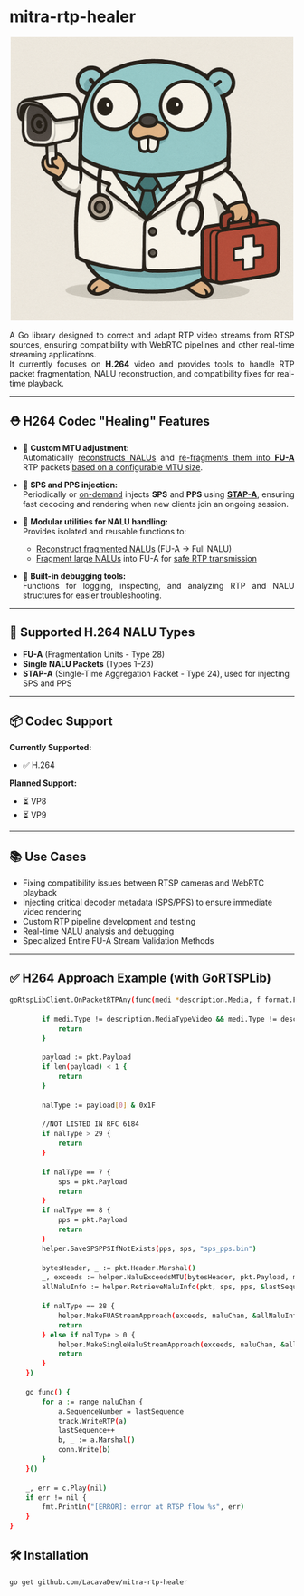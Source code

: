 # mitra-rtp-healer

<p align="center">
  <img src="assets/pet.png" alt="Mitra RTP Healer" width="500"/>
</p>

<div style="text-align: justify;">

A Go library designed to correct and adapt RTP video streams from RTSP sources, ensuring compatibility with WebRTC pipelines and other real-time streaming applications.  
It currently focuses on **H.264** video and provides tools to handle RTP packet fragmentation, NALU reconstruction, and compatibility fixes for real-time playback.

</div>

---

## ⛑️ H264 Codec "Healing" Features 

<div style="text-align: justify;">

- 🔧 **Custom MTU adjustment:**  
  Automatically <a href="https://datatracker.ietf.org/doc/html/rfc6184#section-5.6">reconstructs NALUs</a> and <a href="https://datatracker.ietf.org/doc/html/rfc6184#section-5.8">re-fragments them into **FU-A**</a>  RTP packets <a href="https://datatracker.ietf.org/doc/html/rfc6184#section-6.1">based on a configurable MTU size</a>.

- 🎯 **SPS and PPS injection:**  
  Periodically or <a href="https://datatracker.ietf.org/doc/html/rfc6184#section-8.4">on-demand</a> injects **SPS** and **PPS** using <a href="https://datatracker.ietf.org/doc/html/rfc6184#section-5.7.1">**STAP-A**</a>, ensuring fast decoding and rendering when new clients join an ongoing session.

- 🧰 **Modular utilities for NALU handling:**  
  Provides isolated and reusable functions to:
  - <a href="https://datatracker.ietf.org/doc/html/rfc6184#section-5.6">Reconstruct fragmented NALUs</a> (FU-A → Full NALU)
  - <a href="https://datatracker.ietf.org/doc/html/rfc6184#section-5.8">Fragment large NALUs</a> into FU-A for <a href="https://datatracker.ietf.org/doc/html/rfc6184#section-12.5">safe RTP transmission</a>

- 🐞 **Built-in debugging tools:**  
  Functions for logging, inspecting, and analyzing RTP and NALU structures for easier troubleshooting.

</div>

---

## 🎥 Supported H.264 NALU Types

- **FU-A** (Fragmentation Units - Type 28)  
- **Single NALU Packets** (Types 1–23)  
- **STAP-A** (Single-Time Aggregation Packet - Type 24), used for injecting SPS and PPS

---

## 📦 Codec Support

**Currently Supported:**

- ✅ H.264

**Planned Support:**

- ⏳ VP8  
- ⏳ VP9

---

## 📚 Use Cases

- Fixing compatibility issues between RTSP cameras and WebRTC playback
- Injecting critical decoder metadata (SPS/PPS) to ensure immediate video rendering
- Custom RTP pipeline development and testing
- Real-time NALU analysis and debugging
- Specialized Entire FU-A Stream Validation Methods 

---

## ✅ H264 Approach Example (with GoRTSPLib)

```bash
goRtspLibClient.OnPacketRTPAny(func(medi *description.Media, f format.Format, pkt *rtp.Packet) {

		if medi.Type != description.MediaTypeVideo && medi.Type != description.MediaTypeAudio {
			return
		}

		payload := pkt.Payload
		if len(payload) < 1 {
			return
		}

		nalType := payload[0] & 0x1F

		//NOT LISTED IN RFC 6184
		if nalType > 29 {
			return
		}

		if nalType == 7 {
			sps = pkt.Payload
			return
		}
		if nalType == 8 {
			pps = pkt.Payload
			return
		}
		helper.SaveSPSPPSIfNotExists(pps, sps, "sps_pps.bin")

		bytesHeader, _ := pkt.Header.Marshal()
		_, exceeds := helper.NaluExceedsMTU(bytesHeader, pkt.Payload, maxNaluSize)
		allNaluInfo := helper.RetrieveNaluInfo(pkt, sps, pps, &lastSequence, track)

		if nalType == 28 {
			helper.MakeFUAStreamApproach(exceeds, naluChan, &allNaluInfo, &naluQeue, &collecting, maxNaluSize)
			return
		} else if nalType > 0 {
			helper.MakeSingleNaluStreamApproach(exceeds, naluChan, &allNaluInfo, &naluQeue, &collecting, maxNaluSize)
			return
		}
	})

	go func() {
		for a := range naluChan {
			a.SequenceNumber = lastSequence
			track.WriteRTP(a)
			lastSequence++
			b, _ := a.Marshal()
			conn.Write(b)
		}
	}()

	_, err = c.Play(nil)
	if err != nil {
        fmt.PrintLn("[ERROR]: error at RTSP flow %s", err)
	} 
}
```
## 🛠️ Installation

```bash
go get github.com/LacavaDev/mitra-rtp-healer
